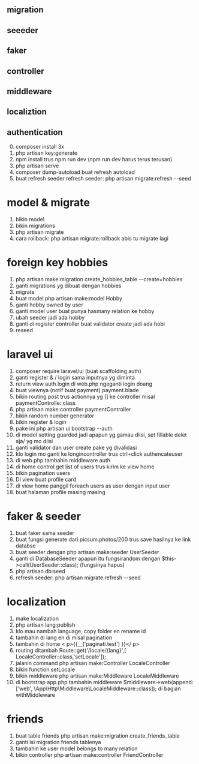 ## migration
## seeeder
## faker
## controller
## middleware
## localiztion
## authentication

0. composer install 3x
0. php artisan key:generate
0. npm install trus npm run dev (npm run dev harus terus terusan)
0. php artisan serve
0. composer dump-autoload buat refresh autoload
0. buat refresh seeder refresh seeder: php artisan migrate:refresh --seed

# model & migrate
1. bikin model
2. bikin migrations
3. php artisan migrate
4. cara rollback: php artisan migrate:rollback abis tu migrate lagi

# foreign key hobbies
1. php artisan make:migration create_hobbies_table --create=hobbies
2. ganti migrations yg dibuat dengan hobbies
3. migrate
4. buat model php artisan make:model Hobby
5. ganti hobby owned by user
6. ganti model user buat punya hasmany relation ke hobby
7. ubah seeder jadi ada hobby
8. ganti di register controller buat validator create jadi ada hobi
10. reseed

# laravel ui
1. composer require laravel/ui (buat scaffolding auth)
2. ganti register & / login sama inputnya yg diminta
3. return view auth.login di web.php ngeganti login doang
4. buat viewnya (notif buat payment) payment.blade
5. bikin routing post trus actionnya yg [] ke controller misal paymentControlle::class
6. php artisan make:controller paymentController
7. bikin random number generator
8. bikin register & login
9. pake ini php artisan ui bootstrap --auth
10. di model setting guarded jadi apapun yg gamau diisi, set fillable delet aja/ yg mo diisi
11. ganti validator dan user create pake yg divalidasi
12. klo login mo ganti ke longincontroller trus ctrl+click authencateuser
13. di web.php tambahin middleware auth
14. di home control get list of users trus kirim ke view home
15. bikin pagination users
16. Di view buat profile card
17. di view home panggil foreach users as user dengan input user
18. buat halaman profile masing masing

# faker & seeder
1. buat faker sama seeder
2. buat fungsi generate dari picsum.photos/200 trus save hasilnya ke link databse
3. buat seeder dengan php artisan make:seeder UserSeeder
4. ganti di DatabaseSeeder apapun itu fungsirandom dengan  $this->call(UserSeeder::class); (fungsinya hapus)
5. php artisan db:seed
6. refresh seeder: php artisan migrate:refresh --seed

# localization
1. make localization
2. php artisan lang:publish
3. klo mau nambah language, copy folder en rename id
4. tambahin di lang en di misal pagination
5. tambahin di home < p>{{__('paginati.test') }}</ p>
6. routing ditambah Route::get('/locale/{lang}',[ LocaleController::class,'setLocale']);
7. jalanin command php artisan make:Controller LocaleController
8. bikin function setLocale 
9. bikin middleware php artisan make:Middleware LocaleMiddleware
10. di bootstrap app.php tambahin middleware $middleware->web(append:['web', \App\Http\Middleware\LocaleMiddleware::class]); di bagian withMiddleware

# friends
1. buat table friends php artisan make:migration create_friends_table
2. ganti isi migration friends tablenya
3. tambahin ke user model belongs to many relation
4. bikin controller php artisan make:controller FriendController
